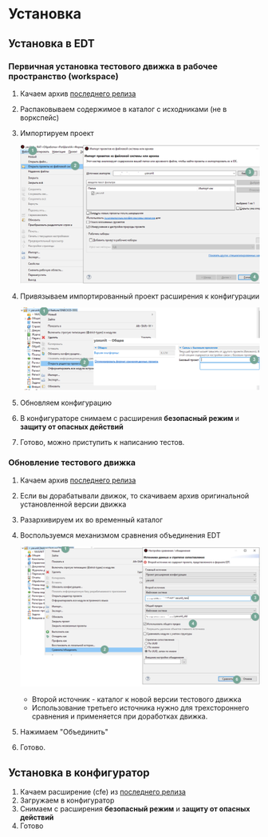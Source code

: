 # Установка

## Установка в EDT

### Первичная установка тестового движка в рабочее пространство (workspace)

1. Качаем архив [последнего релиза](https://github.com/bia-technologies/yaxunit/releases/latest)
2. Распаковываем содержимое в каталог с исходниками (не в воркспейс)
3. Импортируем проект

   ![Импорт проекта](images/project-import.png)
4. Привязываем импортированный проект расширения к конфигурации

   ![Связь с базовым проектом](images/link-base-project.png)

5. Обновляем конфигурацию
6. В конфигураторе снимаем с расширения **безопасный режим** и **защиту от опасных действий**
7. Готово, можно приступить к написанию тестов.

### Обновление тестового движка

1. Качаем архив [последнего релиза](https://github.com/bia-technologies/yaxunit/releases/latest)
2. Если вы дорабатывали движок, то скачиваем архив оригинальной установленной версии движка
3. Разархивируем их во временный каталог
4. Воспользуемся механизмом сравнения объединения EDT

    ![Сравнение объединение](images/compare.png)
   * Второй источник - каталог к новой версии тестового движка
   * Использование третьего источника нужно для трехстороннего сравнения и применяется при доработках движка.
5. Нажимаем "Объединить"
6. Готово.

## Установка в конфигуратор

1. Качаем расширение (cfe) из [последнего релиза](https://github.com/bia-technologies/yaxunit/releases/latest)
2. Загружаем в конфигуратор
3. Снимаем с расширения **безопасный режим** и **защиту от опасных действий**
4. Готово
